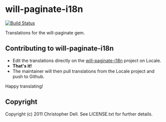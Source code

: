 # will-paginate-i18n

[![Build Status](https://secure.travis-ci.org/tigrish/will-paginate-i18n.png)](http://travis-ci.org/tigrish/will-paginate-i18n)

Translations for the will-paginate gem.

## Contributing to will-paginate-i18n

- Edit the translations directly on the [will-paginate-i18n](http://www.localeapp.com/projects/378) project on Locale.
- **That's it!**
- The maintainer will then pull translations from the Locale project and push to Github.

Happy translating!

## Copyright

Copyright (c) 2011 Christopher Dell. See LICENSE.txt for
further details.
